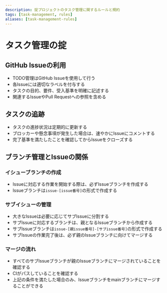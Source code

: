 ```yaml
---
description: 掟プロジェクトのタスク管理に関するルールと規約
tags: [task-management, rules]
aliases: [task-management-rules]
---
```


# タスク管理の掟

## GitHub Issueの利用

- TODO管理はGitHub Issueを使用して行う
- 各Issueには適切なラベルを付与する
- タスクの目的、要件、受入基準を明確に記述する
- 関連するIssueやPull Requestへの参照を含める

## タスクの追跡

- タスクの進捗状況は定期的に更新する
- ブロッカーや懸念事項が発生した場合は、速やかにIssueにコメントする
- 完了基準を満たしたことを確認してからIssueをクローズする

## ブランチ管理とIssueの関係

### イシューブランチの作成
- Issueに対応する作業を開始する際は、必ずIssueブランチを作成する
- Issueブランチは`issue-[issue番号]`の形式で作成する

### サブイシューの管理
- 大きなIssueは必要に応じてサブIssueに分割する
- サブIssueに対応するブランチは、親となるIssueブランチから作成する
- サブIssueブランチは`issue-[親issue番号]-[サブissue番号]`の形式で作成する
- サブIssueの作業完了後は、必ず親のIssueブランチに向けてマージする

### マージの流れ
- すべてのサブIssueブランチが親のIssueブランチにマージされていることを確認する
- CIがパスしていることを確認する
- 上記の条件を満たした場合のみ、Issueブランチをmainブランチにマージすることができる

